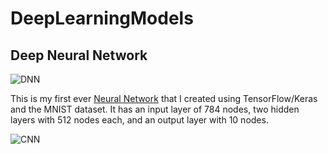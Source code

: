 # DeepLearningModels

## Deep Neural Network

![DNN](https://github.com/Antonio-Villarreal/DeepLearningModels/blob/main/Resources/Neural%20Network%20Visual.jpeg)

This is my first ever [Neural Network](https://colab.research.google.com/drive/1ydb9ww3bMfoFe74xJAxrBftPDytn42X2?usp=sharing) that I created using TensorFlow/Keras and the MNIST dataset. It has an input layer of 784 nodes, two hidden layers with 512 nodes each, and an output layer with 10 nodes.

![CNN](https://github.com/Antonio-Villarreal/DeepLearningModels/blob/main/Resources/Convolutional%20Neural%20Network.png)
